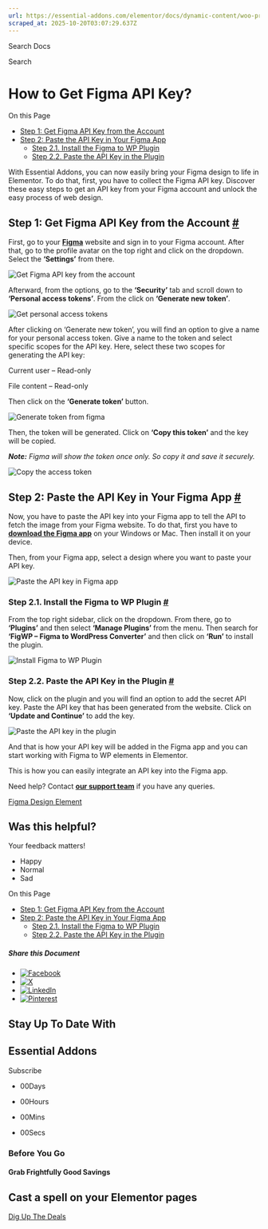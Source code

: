 ```yaml
---
url: https://essential-addons.com/elementor/docs/dynamic-content/woo-product-gallery/
scraped_at: 2025-10-20T03:07:29.637Z
---
```


Search Docs

Search

# How to Get Figma API Key?

On this Page

- [Step 1: Get Figma API Key from the Account](https://essential-addons.com/docs/woo-product-gallery/#0-toc-title)
- [Step 2: Paste the API Key in Your Figma App](https://essential-addons.com/docs/woo-product-gallery/#1-toc-title)
  - [Step 2.1. Install the Figma to WP Plugin](https://essential-addons.com/docs/woo-product-gallery/#2-toc-title)
  - [Step 2.2. Paste the API Key in the Plugin](https://essential-addons.com/docs/woo-product-gallery/#3-toc-title)

With Essential Addons, you can now easily bring your Figma design to life in Elementor. To do that, first, you have to collect the Figma API key. Discover these easy steps to get an API key from your Figma account and unlock the easy process of web design.

## **Step 1: Get Figma API Key from the Account** [\#](https://essential-addons.com/docs/woo-product-gallery/\#0-toc-title)

First, go to your [**Figma**](https://www.figma.com/) website and sign in to your Figma account. After that, go to the profile avatar on the top right and click on the dropdown. Select the **‘Settings’** from there.

![Get Figma API key from the account](https://essential-addons.com/wp-content/uploads/2025/07/image-16.gif)

Afterward, from the options, go to the **‘Security’** tab and scroll down to **‘Personal access tokens’**. From the click on **‘Generate new token’**.

![Get personal access tokens](https://essential-addons.com/wp-content/uploads/2025/07/image-3.png)

After clicking on ‘Generate new token’, you will find an option to give a name for your personal access token. Give a name to the token and select specific scopes for the API key. Here, select these two scopes for generating the API key:

Current user – Read-only

File content – Read-only

Then click on the **‘Generate token’** button.

![Generate token from figma](https://essential-addons.com/wp-content/uploads/2025/07/image-4.png)

Then, the token will be generated. Click on **‘Copy this token’** and the key will be copied.

**_Note:_** _Figma will show the token once only. So copy it and save it securely._

![Copy the access token](https://essential-addons.com/wp-content/uploads/2025/07/4.-Token-generated.png)

## **Step 2: Paste the API Key in Your Figma App** [\#](https://essential-addons.com/docs/woo-product-gallery/\#1-toc-title)

Now, you have to paste the API key into your Figma app to tell the API to fetch the image from your Figma website. To do that, first you have to [**download the Figma app**](https://www.figma.com/downloads/) on your Windows or Mac. Then install it on your device.

Then, from your Figma app, select a design where you want to paste your API key.

![Paste the API key in Figma app](https://essential-addons.com/wp-content/uploads/2025/07/image-17.gif)

### **Step 2.1. Install the Figma to WP Plugin** [\#](https://essential-addons.com/docs/woo-product-gallery/\#2-toc-title)

From the top right sidebar, click on the dropdown. From there, go to **‘Plugins’** and then select **‘Manage Plugins’** from the menu. Then search for **‘FigWP – Figma to WordPress Converter’** and then click on **‘Run’** to install the plugin.

![Install Figma to WP Plugin](https://essential-addons.com/wp-content/uploads/2025/07/2.-Figma-to-WP-Install-1.png)

### **Step 2.2. Paste the API Key in the Plugin** [\#](https://essential-addons.com/docs/woo-product-gallery/\#3-toc-title)

Now, click on the plugin and you will find an option to add the secret API key. Paste the API key that has been generated from the website. Click on **‘Update and Continue’** to add the key.

![Paste the API key in the plugin](https://essential-addons.com/wp-content/uploads/2025/07/image-7.png)

And that is how your API key will be added in the Figma app and you can start working with Figma to WP elements in Elementor.

This is how you can easily integrate an API key into the Figma app.

Need help? Contact [**our support team**](https://wpdeveloper.com/support/) if you have any queries.

[Figma Design Element](https://essential-addons.com/docs-tag/figma-design-element/)

## Was this helpful?

Your feedback matters!

- Happy
- Normal
- Sad

On this Page

- [Step 1: Get Figma API Key from the Account](https://essential-addons.com/docs/woo-product-gallery/#0-toc-title)
- [Step 2: Paste the API Key in Your Figma App](https://essential-addons.com/docs/woo-product-gallery/#1-toc-title)
  - [Step 2.1. Install the Figma to WP Plugin](https://essential-addons.com/docs/woo-product-gallery/#2-toc-title)
  - [Step 2.2. Paste the API Key in the Plugin](https://essential-addons.com/docs/woo-product-gallery/#3-toc-title)

##### Share this Document

- [![Facebook](https://essential-addons.com/wp-content/plugins/betterdocs/assets/images/social/facebook.svg?v=4.2.1)](https://www.facebook.com/sharer/sharer.php?u=https://essential-addons.com/docs/how-to-get-figma-api-key/)
- [![X](https://essential-addons.com/wp-content/plugins/betterdocs/assets/images/social/twitter.svg?v=4.2.1)](https://twitter.com/intent/tweet?url=https://essential-addons.com/docs/how-to-get-figma-api-key/)
- [![LinkedIn](https://essential-addons.com/wp-content/plugins/betterdocs/assets/images/social/linkedin.svg?v=4.2.1)](https://www.linkedin.com/shareArticle?mini=true&url=https://essential-addons.com/docs/how-to-get-figma-api-key/)
- [![Pinterest](https://essential-addons.com/wp-content/plugins/betterdocs/assets/images/social/pinterest.svg?v=4.2.1)](https://pinterest.com/pin/create/button/?url=https://essential-addons.com/docs/how-to-get-figma-api-key/)

## Stay Up To Date With

## Essential Addons

Subscribe

- 00Days

- 00Hours

- 00Mins

- 00Secs


### Before You Go

#### Grab Frightfully Good Savings

## Cast a spell on your Elementor pages

[Dig Up The Deals](https://essential-addons.com/halloween2025-optin)